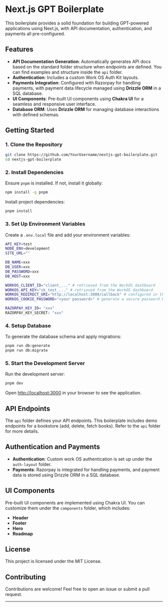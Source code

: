 # Next.js GPT Boilerplate

This boilerplate provides a solid foundation for building GPT-powered applications using Next.js, with API documentation, authentication, and payments all pre-configured.

## Features

- **API Documentation Generation**: Automatically generates API docs based on the standard folder structure when endpoints are defined. You can find examples and structure inside the `api` folder.
- **Authentication**: Includes a custom Work OS Auth Kit layouts.
- **Payments Integration**: Configured with Razorpay for handling payments, with payment data lifecycle managed using **Drizzle ORM** in a SQL database.
- **UI Components**: Pre-built UI components using **Chakra UI** for a seamless and responsive user interface.
- **Database ORM**: Uses **Drizzle ORM** for managing database interactions with defined schemas.

## Getting Started

### 1. Clone the Repository

```bash
git clone https://github.com/YourUsername/nextjs-gpt-boilerplate.git
cd nextjs-gpt-boilerplate
```

### 2. Install Dependencies

Ensure `pnpm` is installed. If not, install it globally:

```bash
npm install -g pnpm
```

Install project dependencies:

```bash
pnpm install
```

### 3. Set Up Environment Variables

Create a `.env.local` file and add your environment variables:

```bash
API_KEY=test
NODE_ENV=development
SITE_URL=""

DB_NAME=xxx
DB_USER=xxx
DB_PASSWORD=xxx
DB_HOST=xxx

WORKOS_CLIENT_ID="client_..." # retrieved from the WorkOS dashboard
WORKOS_API_KEY="sk_test_..." # retrieved from the WorkOS dashboard
WORKOS_REDIRECT_URI="http://localhost:3000/callback" # configured in the WorkOS dashboard
WORKOS_COOKIE_PASSWORD="<your password>" # generate a secure password here

RAZORPAY_KEY_ID= "xxx"
RAZORPAY_KEY_SECRET: "xxx"
```

### 4. Setup Database

To generate the database schema and apply migrations:

```bash
pnpm run db:generate
pnpm run db:migrate
```

### 5. Start the Development Server

Run the development server:

```bash
pnpm dev
```

Open [http://localhost:3000](http://localhost:3000) in your browser to see the application.

## API Endpoints

The `api` folder defines your API endpoints. This boilerplate includes demo endpoints for a bookstore (add, delete, fetch books). Refer to the `api` folder for more details.

## Authentication and Payments

- **Authentication**: Custom work OS authentication is set up under the `auth-layout` folder.
- **Payments**: Razorpay is integrated for handling payments, and payment data is stored using Drizzle ORM in a SQL database.

## UI Components

Pre-built UI components are implemented using Chakra UI. You can customize them under the `components` folder, which includes:

- **Header**
- **Footer**
- **Hero**
- **Roadmap**

## License

This project is licensed under the MIT License.

## Contributing

Contributions are welcome! Feel free to open an issue or submit a pull request.

---
